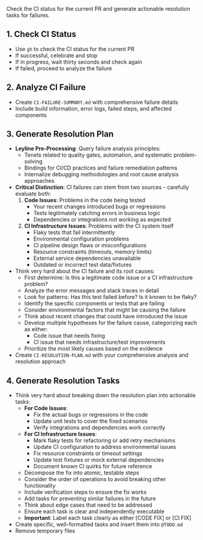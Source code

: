 Check the CI status for the current PR and generate actionable resolution tasks for failures.

## 1. Check CI Status
- Use `gh` to check the CI status for the current PR
- If successful, celebrate and stop
- If in progress, wait thirty seconds and check again
- If failed, proceed to analyze the failure

## 2. Analyze CI Failure
- Create `CI-FAILURE-SUMMARY.md` with comprehensive failure details
- Include build information, error logs, failed steps, and affected components

## 3. Generate Resolution Plan
- **Leyline Pre-Processing**: Query failure analysis principles:
  - Tenets related to quality gates, automation, and systematic problem-solving
  - Bindings for CI/CD practices and failure remediation patterns
  - Internalize debugging methodologies and root cause analysis approaches
- **Critical Distinction**: CI failures can stem from two sources - carefully evaluate both:
  1. **Code Issues**: Problems in the code being tested
     - Your recent changes introduced bugs or regressions
     - Tests legitimately catching errors in business logic
     - Dependencies or integrations not working as expected
  2. **CI Infrastructure Issues**: Problems with the CI system itself
     - Flaky tests that fail intermittently
     - Environmental configuration problems
     - CI pipeline design flaws or misconfigurations
     - Resource constraints (timeouts, memory limits)
     - External service dependencies unavailable
     - Outdated or incorrect test data/fixtures
- Think very hard about the CI failure and its root causes:
  - First determine: Is this a legitimate code issue or a CI infrastructure problem?
  - Analyze the error messages and stack traces in detail
  - Look for patterns: Has this test failed before? Is it known to be flaky?
  - Identify the specific components or tests that are failing
  - Consider environmental factors that might be causing the failure
  - Think about recent changes that could have introduced the issue
  - Develop multiple hypotheses for the failure cause, categorizing each as either:
    - Code issue that needs fixing
    - CI issue that needs infrastructure/test improvements
  - Prioritize the most likely causes based on the evidence
- Create `CI-RESOLUTION-PLAN.md` with your comprehensive analysis and resolution approach

## 4. Generate Resolution Tasks
- Think very hard about breaking down the resolution plan into actionable tasks:
  - **For Code Issues**:
    - Fix the actual bugs or regressions in the code
    - Update unit tests to cover the fixed scenarios
    - Verify integrations and dependencies work correctly
  - **For CI Infrastructure Issues**:
    - Mark flaky tests for refactoring or add retry mechanisms
    - Update CI configuration to address environmental issues
    - Fix resource constraints or timeout settings
    - Update test fixtures or mock external dependencies
    - Document known CI quirks for future reference
  - Decompose the fix into atomic, testable steps
  - Consider the order of operations to avoid breaking other functionality
  - Include verification steps to ensure the fix works
  - Add tasks for preventing similar failures in the future
  - Think about edge cases that need to be addressed
  - Ensure each task is clear and independently executable
  - **Important**: Label each task clearly as either [CODE FIX] or [CI FIX]
- Create specific, well-formatted tasks and insert them into `@TODO.md`
- Remove temporary files
